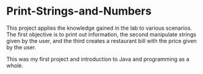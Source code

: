 # Print-Strings-and-Numbers
This project applies the knowledge gained in the lab to various scenarios. The first objective is to print out information, the second manipulate strings given by the user, and the third creates a restaurant bill with the price given by the user.

This was my first project and introduction to Java and programming as a whole.
